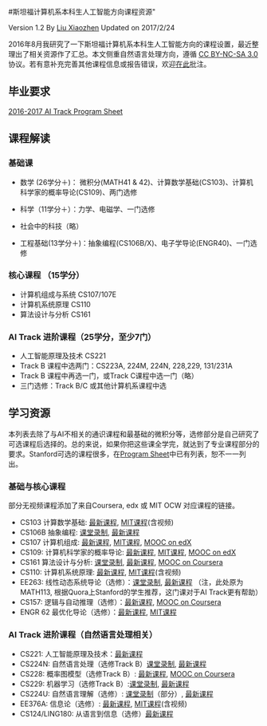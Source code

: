 #斯坦福计算机系本科生人工智能方向课程资源"

Version 1.2 By [Liu Xiaozhen](http://tech.liuxiaozhen.com) Updated on 2017/2/24

2016年8月我研究了一下斯坦福计算机系本科生人工智能方向的课程设置，最近整理出了相关资源作了汇总。本文侧重自然语言处理方向，遵循 [CC BY-NC-SA 3.0](https://creativecommons.org/licenses/by-nc-sa/3.0/deed.zh) 协议。若有意补充完善其他课程信息或报告错误，欢迎[在此](https://www.zybuluo.com/xiaozhenliu/note/665756)批注。

## 毕业要求

[2016-2017 AI Track Program Sheet](http://csmajor.stanford.edu/ProgramSheets/CS_AI_1617PS.pdf)

## 课程解读

### 基础课

- 数学 (26学分＋)： 微积分(MATH41 & 42)、计算数学基础(CS103)、计算机科学家的概率导论(CS109)、两门选修

- 科学（11学分＋）：力学、电磁学、一门选修

- 社会中的科技（略）

- 工程基础(13学分＋)：抽象编程(CS106B/X)、电子学导论(ENGR40)、一门选修

### 核心课程 （15学分）

- 计算机组成与系统 CS107/107E 
- 计算机系统原理 CS110
- 算法设计与分析 CS161

### AI Track 进阶课程（25学分，至少7门）

- 人工智能原理及技术 CS221
- Track B 课程中选两门：CS223A, 224M, 224N, 228,229, 131/231A
- Track B 课程中再选一门，或Track C课程中选一门（略）
- 三门选修：Track B/C 或其他计算机系课程中选


## 学习资源

本列表去除了与AI不相关的通识课程和最基础的微积分等，选修部分是自己研究了可选课程后选择的。总的来说，如果你把这些课全学完，就达到了专业课程部分的要求。Stanford可选的课程很多，在[Program Sheet](http://csmajor.stanford.edu/ProgramSheets/CS_AI_1617PS.pdf)中已有列表，恕不一一列出。

### 基础与核心课程

部分无视频课程添加了来自Coursera, edx 或 MIT OCW 对应课程的链接。

- CS103 计算数学基础: [最新课程](http://web.stanford.edu/class/cs103/), [MIT课程](https://ocw.mit.edu/courses/electrical-engineering-and-computer-science/6-042j-mathematics-for-computer-science-spring-2015/)(含视频)
- CS106B 抽象编程: [课堂录制](https://see.stanford.edu/Course/CS106B), [最新课程](http://web.stanford.edu/class/cs106b/)
- CS107 计算机组成: [最新课程](http://web.stanford.edu/class/cs107/), [MIT课程](https://ocw.mit.edu/courses/electrical-engineering-and-computer-science/6-004-computation-structures-spring-2009/calendar/), [MOOC on edX](https://www.edx.org/course/computation-structures-part-1-digital-mitx-6-004-1x-0)
- CS109: 计算机科学家的概率导论: [最新课程](https://web.stanford.edu/class/cs109/), [MIT课程](https://ocw.mit.edu/courses/electrical-engineering-and-computer-science/6-041sc-probabilistic-systems-analysis-and-applied-probability-fall-2013/), [MOOC on edX](https://www.edx.org/course/introduction-probability-science-mitx-6-041x-2?utm_source=OCW&utm_medium=CHP&utm_campaign=OCW)
- CS161 算法设计与分析: [课堂录制](http://openclassroom.stanford.edu/MainFolder/CoursePage.php?course=IntroToAlgorithms), [最新课程](http://web.stanford.edu/class/cs161/), [MOOC on Coursera](https://www.coursera.org/specializations/algorithms)
- CS110: 计算机系统原理: [最新课程](http://web.stanford.edu/class/cs110/winter-2017/), [MIT课程](https://ocw.mit.edu/courses/electrical-engineering-and-computer-science/6-033-computer-system-engineering-spring-2009/)(含视频)
- EE263: 线性动态系统导论（选修）：[课堂录制](https://see.stanford.edu/Course/EE263), [最新课程](http://ee263.stanford.edu/) （注，此处原为MATH113, 根据Quora上Stanford的学生推荐，这门课对于AI Track更有帮助）
- CS157: 逻辑与自动推理（选修）：[最新课程](http://logic.stanford.edu/classes/cs157/current/), [MOOC on Coursera](https://www.coursera.org/learn/logic-introduction)
- ENGR 62 最优化导论（选修）：[最新课程](http://web.stanford.edu/class/engr62/), [MIT课程](https://ocw.mit.edu/courses/sloan-school-of-management/15-093j-optimization-methods-fall-2009/)


### AI Track 进阶课程（自然语言处理相关）

- CS221: 人工智能原理及技术：[最新课程](http://web.stanford.edu/class/cs221/)
- CS224N: 自然语言处理（选修Track B）[课堂录制](https://see.stanford.edu/Course/CS224N), [最新课程](http://cs224n.stanford.edu)
- CS228: 概率图模型（选修Track B）: [最新课程](http://cs228.stanford.edu/), [MOOC on Coursera](https://www.coursera.org/specializations/probabilistic-graphical-models)
- CS229: 机器学习（选修Track B）:[课堂录制](https://see.stanford.edu/Course/CS229), [最新课程](http://cs229.stanford.edu/)
- CS224U: 自然语言理解（选修）: [课堂录制](https://www.youtube.com/playlist?list=PLfmUaIBTH8exY7fZnJss508Bp8k1R8ASG)（部分）, [最新课程](http://web.stanford.edu/class/cs224u/)
- EE376A: 信息论（选修）: [最新课程](http://web.stanford.edu/class/ee376a/), [MIT课程](https://ocw.mit.edu/courses/electrical-engineering-and-computer-science/6-050j-information-and-entropy-spring-2008/)(含视频)
- CS124/LING180: 从语言到信息（选修）[最新课程](http://web.stanford.edu/class/cs124/)

